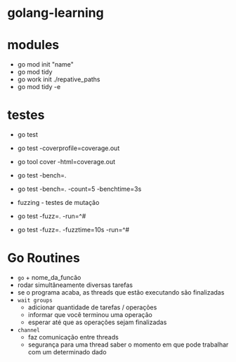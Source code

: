 # golang-learning

# modules
 - go mod init "name"
 - go mod tidy
 - go work init ./repative_paths
 - go mod tidy -e

# testes

- go test
- go test -coverprofile=coverage.out
- go tool cover -html=coverage.out
- go test -bench=.
- go test -bench=. -count=5 -benchtime=3s

- fuzzing - testes de mutação
- go test -fuzz=. -run=^#
- go test -fuzz=. -fuzztime=10s -run=^#


# Go Routines

- `go` + nome_da_funcão
- rodar simultâneamente diversas tarefas
- se o programa acaba, as threads que estão executando são finalizadas
- `wait groups`
    - adicionar quantidade de tarefas / operações
    - informar que você terminou uma operação
    - esperar até que as operações sejam finalizadas
- `channel`
    - faz comunicação entre threads
    - segurança para uma thread saber o momento em que pode trabalhar com um determinado dado